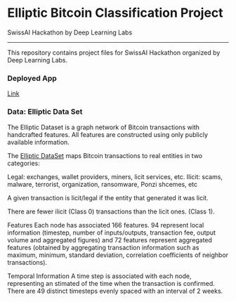 <h1>Elliptic Bitcoin Classification Project</h1>
<n>SwissAI Hackathon by Deep Learning Labs</b>
<hr></hr>
This repository contains project files for SwissAI Hackathon organized by Deep Learning Labs.

<h3>Deployed App</h3>
<a href="https://share.streamlit.io/alihussainia/swissai/main">Link</a>

<h3>Data: Elliptic Data Set</h3>
The Elliptic Dataset is a graph network of Bitcoin transactions with handcrafted features. All features are constructed using only publicly available information.

The <a href="https://www.groundai.com/project/anti-money-laundering-in-bitcoin-experimenting-with-graph-convolutional-networks-for-financial-forensics/1">Elliptic DataSet</a> maps Bitcoin transactions to real entities in two categories:

Legal: exchanges, wallet providers, miners, licit services, etc.
Ilicit: scams, malware, terrorist, organization, ransomware, Ponzi shcemes, etc

A given transaction is licit/legal if the entity that generated it was licit.

There are fewer ilicit (Class 0) transactions than the licit ones. (Class 1).

Features Each node has associated 166 features. 94 represent local information (timestep, number of inputs/outputs, transaction fee, output volume and aggregated figures) and 72 features represent aggregated features (obtained by aggregating transaction information such as maximum, minimum, standard deviation, correlation coefficients of neighbor transactions).

Temporal Information A time step is associated with each node, representing an stimated of the time when the transaction is confirmed. There are 49 distinct timesteps evenly spaced with an interval of 2 weeks.
